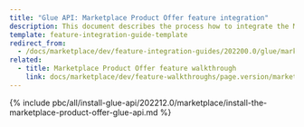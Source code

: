 ```yaml
---
title: "Glue API: Marketplace Product Offer feature integration"
description: This document describes the process how to integrate the Marketplace Product Offer Glue API feature into a Spryker project.
template: feature-integration-guide-template
redirect_from:
  - /docs/marketplace/dev/feature-integration-guides/202200.0/glue/marketplace-product-offer-feature-integration.html
related:
  - title: Marketplace Product Offer feature walkthrough
    link: docs/marketplace/dev/feature-walkthroughs/page.version/marketplace-product-offer-feature-walkthrough/marketplace-product-offer-feature-walkthrough.html
---
```


{% include pbc/all/install-glue-api/202212.0/marketplace/install-the-marketplace-product-offer-glue-api.md %} <!-- To edit, see /_includes/pbc/all/install-glue-api/202212.0/marketplace/install-the-marketplace-product-offer-glue-api.md -->
